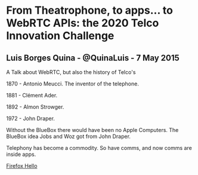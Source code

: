 # From Theatrophone, to apps... to WebRTC APIs: the 2020 Telco Innovation Challenge

## Luis Borges Quina - @QuinaLuis - 7 May 2015

A Talk about WebRTC, but also the history of Telco's

1870 - Antonio Meucci. The inventor of the telephone.

1881 - Clément Ader.

1892 - Almon Strowger.

1972 - John Draper.

Without the BlueBox there would have been no Apple Computers. The BlueBox idea Jobs and Woz got from John Draper.

Telephony has become a commodity. So have comms, and now comms are inside apps.

[Firefox Hello](https://www.mozilla.org/en-US/firefox/hello/)




